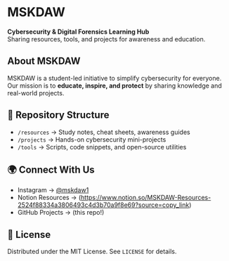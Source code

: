 # MSKDAW
**Cybersecurity & Digital Forensics Learning Hub**  
Sharing resources, tools, and projects for awareness and education.

## About MSKDAW
MSKDAW is a student-led initiative to simplify cybersecurity for everyone.  
Our mission is to **educate, inspire, and protect** by sharing knowledge and real-world projects.

## 📂 Repository Structure
- `/resources` → Study notes, cheat sheets, awareness guides  
- `/projects` → Hands-on cybersecurity mini-projects  
- `/tools` → Scripts, code snippets, and open-source utilities

## 🌍 Connect With Us
- Instagram → [@mskdaw1](https://instagram.com/mskdaw1)  
- Notion Resources → (https://www.notion.so/MSKDAW-Resources-2524f88334a3806493c4d3b70a9f8e69?source=copy_link)
- GitHub Projects → (this repo!)

## 📜 License
Distributed under the MIT License. See `LICENSE` for details.

